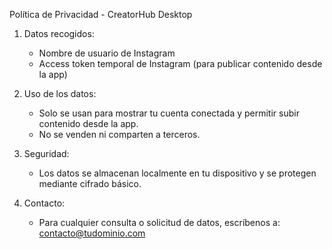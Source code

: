 Política de Privacidad - CreatorHub Desktop

1. Datos recogidos:
   - Nombre de usuario de Instagram
   - Access token temporal de Instagram (para publicar contenido desde la app)

2. Uso de los datos:
   - Solo se usan para mostrar tu cuenta conectada y permitir subir contenido desde la app.
   - No se venden ni comparten a terceros.

3. Seguridad:
   - Los datos se almacenan localmente en tu dispositivo y se protegen mediante cifrado básico.

4. Contacto:
   - Para cualquier consulta o solicitud de datos, escríbenos a: contacto@tudominio.com
